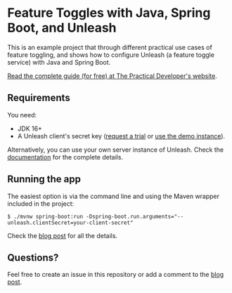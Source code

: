 # Feature Toggles with Java, Spring Boot, and Unleash

This is an example project that through different practical use cases of feature toggling, and shows how to configure Unleash (a feature toggle service) with Java and Spring Boot.

[Read the complete guide (for free) at The Practical Developer's website](https://thepracticaldeveloper.com/practical-guide-feature-toggles-spring-boot/).

## Requirements

You need:

* JDK 16+
* A Unleash client's secret key ([request a trial](https://www.unleash-hosted.com/order/team/) or [use the demo instance](https://docs.getunleash.io/docs/user_guide/connect_sdk#demo-instance-secrets)).

Alternatively, you can use your own server instance of Unleash. Check the [documentation](https://docs.getunleash.io/) for the complete details.

## Running the app

The easiest option is via the command line and using the Maven wrapper included in the project:

```shell
$ ./mvnw spring-boot:run -Dspring-boot.run.arguments="--unleash.clientSecret=your-client-secret"
```

Check the [blog post](https://thepracticaldeveloper.com/practical-guide-feature-toggles-spring-boot/) for all the details.

## Questions?

Feel free to create an issue in this repository or add a comment to the [blog post](https://thepracticaldeveloper.com/practical-guide-feature-toggles-spring-boot/).
